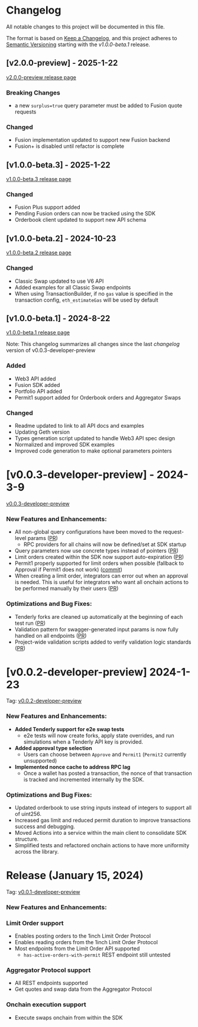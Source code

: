 # Changelog

All notable changes to this project will be documented in this file.

The format is based on [Keep a Changelog](https://keepachangelog.com/en/1.1.0/), and this project adheres to [Semantic Versioning](https://semver.org/spec/v2.0.0.html) starting with the *v1.0.0-beta.1* release.

## [v2.0.0-preview] - 2025-1-22
[v2.0.0-preview release page](https://github.com/1inch/1inch-sdk-go/releases/tag/v2.0.0-preview)

### Breaking Changes
- a new `surplus=true` query parameter must be added to Fusion quote requests

### Changed
- Fusion implementation updated to support new Fusion backend
- Fusion+ is disabled until refactor is complete

## [v1.0.0-beta.3] - 2025-1-22
[v1.0.0-beta.3 release page](https://github.com/1inch/1inch-sdk-go/releases/tag/v1.0.0-beta.3)
### Changed
- Fusion Plus support added
- Pending Fusion orders can now be tracked using the SDK
- Orderbook client updated to support new API schema

## [v1.0.0-beta.2] - 2024-10-23
[v1.0.0-beta.2 release page](https://github.com/1inch/1inch-sdk-go/releases/tag/v1.0.0-beta.2)
### Changed
- Classic Swap updated to use V6 API
- Added examples for all Classic Swap endpoints
- When using TransactionBuilder, if no `gas` value is specified in the transaction config, `eth_estimateGas` will be used by default

## [v1.0.0-beta.1] - 2024-8-22
[v1.0.0-beta.1 release page](https://github.com/1inch/1inch-sdk-go/releases/tag/v1.0.0-beta.1)

Note: This changelog summarizes all changes since the last *changelog* version of v0.0.3-developer-preview

### Added
- Web3 API added
- Fusion SDK added
- Portfolio API added
- Permit1 support added for Orderbook orders and Aggregator Swaps

### Changed
- Readme updated to link to all API docs and examples
- Updating Geth version
- Types generation script updated to handle Web3 API spec design
- Normalized and improved SDK examples
- Improved code generation to make optional parameters pointers

# [v0.0.3-developer-preview] - 2024-3-9
[v0.0.3-developer-preview](https://github.com/1inch/1inch-sdk/releases/tag/v0.0.3-developer-preview)

### New Features and Enhancements:

- All non-global query configurations have been moved to the request-level
  params ([PR](https://github.com/1inch/1inch-sdk/pull/6))
    - RPC providers for all chains will now be defined/set at SDK startup
- Query parameters now use concrete types instead of pointers ([PR](https://github.com/1inch/1inch-sdk/pull/16))
- Limit orders created within the SDK now support auto-expiration ([PR](https://github.com/1inch/1inch-sdk/pull/23))
- Permit1 properly supported for limit orders when possible (fallback to Approval if Permit1 does not
  work) ([commit](https://github.com/1inch/1inch-sdk/commit/f2e79e5f0e81503bfeeff076e41455e86e5a5120))
- When creating a limit order, integrators can error out when an approval is needed. This is useful for integrators who
  want all onchain actions to be performed manually by their users ([PR](https://github.com/1inch/1inch-sdk/pull/26))

### Optimizations and Bug Fixes:

- Tenderly forks are cleaned up automatically at the beginning of each test
  run ([PR](https://github.com/1inch/1inch-sdk/pull/6))
- Validation pattern for swagger-generated input params is now fully handled on all
  endpoints ([PR](https://github.com/1inch/1inch-sdk/pull/8))
- Project-wide validation scripts added to verify validation logic
  standards ([PR](https://github.com/1inch/1inch-sdk/pull/11))

# [v0.0.2-developer-preview] 2024-1-23
Tag: [v0.0.2-developer-preview](https://github.com/1inch/1inch-sdk/releases/tag/v0.0.2-developer-preview)

### New Features and Enhancements:

- **Added Tenderly support for e2e swap tests**
    - e2e tests will now create forks, apply state overrides, and run simulations when a Tenderly API key is provided.
- **Added approval type selection**
    - Users can choose between `Approve` and `Permit1` (`Permit2` currently unsupported)
- **Implemented nonce cache to address RPC lag**
    - Once a wallet has posted a transaction, the nonce of that transaction is tracked and incremented internally by the
      SDK.

### Optimizations and Bug Fixes:

- Updated orderbook to use string inputs instead of integers to support all of uint256.
- Increased gas limit and reduced permit duration to improve transactions success and debugging.
- Moved Actions into a service within the main client to consolidate SDK structure.
- Simplified tests and refactored onchain actions to have more uniformity across the library.

# Release (January 15, 2024)

Tag: [v0.0.1-developer-preview](https://github.com/1inch/1inch-sdk/releases/tag/v0.0.1-developer-preview)

### New Features and Enhancements:

### Limit Order support

- Enables posting orders to the 1inch Limit Order Protocol
- Enables reading orders from the 1inch Limit Order Protocol
- Most endpoints from the Limit Order API supported
    - `has-active-orders-with-permit` REST endpoint still untested

### Aggregator Protocol support

- All REST endpoints supported
- Get quotes and swap data from the Aggregator Protocol

### Onchain execution support

- Execute swaps onchain from within the SDK


